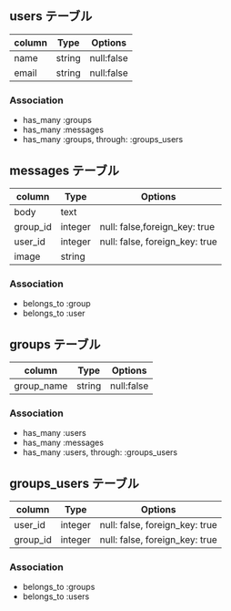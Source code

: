 ## users テーブル

|column|Type|Options|
|------|----|-------|
|name|string|null:false|
|email|string|null:false|

### Association
- has_many :groups
- has_many :messages
- has_many :groups, through: :groups_users

## messages テーブル

|column|Type|Options|
|------|----|-------|
|body|text|
|group_id|integer|null: false,foreign_key: true|
|user_id|integer|null: false, foreign_key: true|
|image|string|

### Association
- belongs_to :group
- belongs_to :user

## groups テーブル

|column|Type|Options|
|------|----|-------|
|group_name|string|null:false|

### Association
- has_many :users
- has_many :messages
- has_many :users, through: :groups_users

## groups_users テーブル

|column|Type|Options|
|------|----|-------|
|user_id|integer|null: false, foreign_key: true|
|group_id|integer|null: false, foreign_key: true|

### Association
- belongs_to :groups
- belongs_to :users



